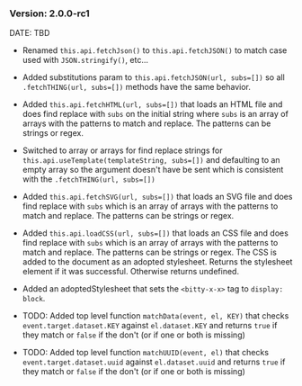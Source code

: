 ### Version: 2.0.0-rc1

DATE: TBD

- Renamed `this.api.fetchJson()` to 
`this.api.fetchJSON()` to match case used
with `JSON.stringify()`, etc...

- Added substitutions param to 
`this.api.fetchJSON(url, subs=[])` so
all `.fetchTHING(url, subs=[])` methods
have the same behavior. 

- Added `this.api.fetchHTML(url, subs=[])`
that loads an HTML file and does find
replace with `subs` on the initial string 
where `subs` is an array
of arrays with the patterns to match and
replace. The patterns can be strings or regex. 

- Switched to array or arrays for find
replace strings for `this.api.useTemplate(templateString, subs=[])`
and defaulting to an empty array so the
argument doesn't have be sent which
is consistent with the `.fetchTHING(url, subs=[])`

- Added `this.api.fetchSVG(url, subs=[])`
that loads an SVG file and does find
replace with `subs` which is an array
of arrays with the patterns to match and
replace. The patterns can be strings or regex. 

- Added `this.api.loadCSS(url, subs=[])`
that loads an CSS file and does find
replace with `subs` which is an array
of arrays with the patterns to match and
replace. The patterns can be strings or regex. 
The CSS is added to the document as an adopted
stylesheet. Returns the stylesheet element
if it was successful. Otherwise returns undefined. 

- Added an adoptedStylesheet that sets
the `<bitty-x-x>` tag to `display: block`. 

- TODO: Added top level function `matchData(event, el, KEY)`
that  checks `event.target.dataset.KEY` against
`el.dataset.KEY` and returns `true` if
they match or `false` if the don't (or
if one or both is missing)

- TODO: Added top level function `matchUUID(event, el)` 
that checks `event.target.dataset.uuid` against
`el.dataset.uuid` and returns `true` if
they match or `false` if the don't (or
if one or both is missing)

